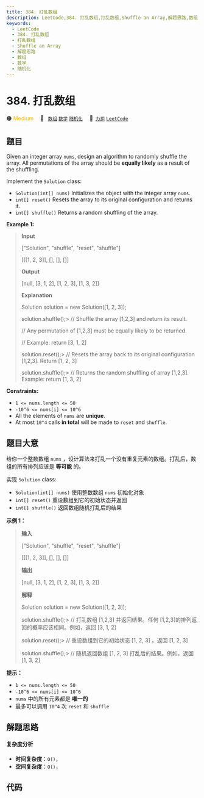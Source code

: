 ```yaml
---
title: 384. 打乱数组
description: LeetCode,384. 打乱数组,打乱数组,Shuffle an Array,解题思路,数组,数学,随机化
keywords:
  - LeetCode
  - 384. 打乱数组
  - 打乱数组
  - Shuffle an Array
  - 解题思路
  - 数组
  - 数学
  - 随机化
---
```


# 384. 打乱数组

🟠 <font color=#ffb800>Medium</font>&emsp; 🔖&ensp; [`数组`](/tag/array.md) [`数学`](/tag/math.md) [`随机化`](/tag/randomized.md)&emsp; 🔗&ensp;[`力扣`](https://leetcode.cn/problems/shuffle-an-array) [`LeetCode`](https://leetcode.com/problems/shuffle-an-array)

## 题目

Given an integer array `nums`, design an algorithm to randomly shuffle the
array. All permutations of the array should be **equally likely** as a result
of the shuffling.

Implement the `Solution` class:

  * `Solution(int[] nums)` Initializes the object with the integer array `nums`.
  * `int[] reset()` Resets the array to its original configuration and returns it.
  * `int[] shuffle()` Returns a random shuffling of the array.



**Example 1:**

> 
> 
> 
> 
> 
> **Input**
> 
> ["Solution", "shuffle", "reset", "shuffle"]
> 
> [[[1, 2, 3]], [], [], []]
> 
> **Output**
> 
> [null, [3, 1, 2], [1, 2, 3], [1, 3, 2]]
> 
> 
> 
> **Explanation**
> 
> Solution solution = new Solution([1, 2, 3]);
> 
> solution.shuffle();> 
> // Shuffle the array [1,2,3] and return its result.
> 
> > 
> > 
> > 
> > 
> > 
>    // Any permutation of [1,2,3] must be equally likely to be returned.
> 
> > 
> > 
> > 
> > 
> > 
>    // Example: return [3, 1, 2]
> 
> solution.reset();> 
>   // Resets the array back to its original configuration [1,2,3]. Return [1, 2, 3]
> 
> solution.shuffle();> 
> // Returns the random shuffling of array [1,2,3]. Example: return [1, 3, 2]
> 
> 

**Constraints:**

  * `1 <= nums.length <= 50`
  * `-10^6 <= nums[i] <= 10^6`
  * All the elements of `nums` are **unique**.
  * At most `10^4` calls **in total** will be made to `reset` and `shuffle`.


## 题目大意

给你一个整数数组 `nums` ，设计算法来打乱一个没有重复元素的数组。打乱后，数组的所有排列应该是 **等可能**  的。

实现 `Solution` class:

  * `Solution(int[] nums)` 使用整数数组 `nums` 初始化对象
  * `int[] reset()` 重设数组到它的初始状态并返回
  * `int[] shuffle()` 返回数组随机打乱后的结果



**示例 1：**

> 
> 
> 
> 
> 
> **输入**
> 
> ["Solution", "shuffle", "reset", "shuffle"]
> 
> [[[1, 2, 3]], [], [], []]
> 
> **输出**
> 
> [null, [3, 1, 2], [1, 2, 3], [1, 3, 2]]
> 
> 
> 
> **解释**
> 
> Solution solution = new Solution([1, 2, 3]);
> 
> solution.shuffle();> 
> // 打乱数组 [1,2,3] 并返回结果。任何 [1,2,3]的排列返回的概率应该相同。例如，返回 [3, 1, 2]
> 
> solution.reset();> 
>   // 重设数组到它的初始状态 [1, 2, 3] 。返回 [1, 2, 3]
> 
> solution.shuffle();> 
> // 随机返回数组 [1, 2, 3] 打乱后的结果。例如，返回 [1, 3, 2]
> 
> 



**提示：**

  * `1 <= nums.length <= 50`
  * `-10^6 <= nums[i] <= 10^6`
  * `nums` 中的所有元素都是 **唯一的**
  * 最多可以调用 `10^4` 次 `reset` 和 `shuffle`


## 解题思路

#### 复杂度分析

- **时间复杂度**：`O()`，
- **空间复杂度**：`O()`，

## 代码

```javascript

```